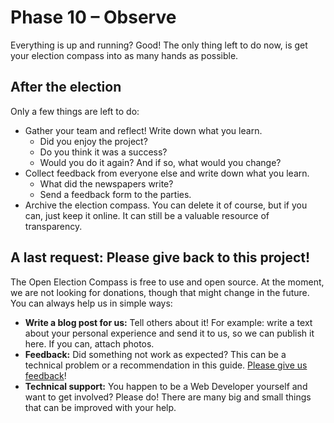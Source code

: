 # Phase 10 – Observe

Everything is up and running? Good! The only thing left to do now, is get your election compass into
as many hands as possible.

## After the election

Only a few things are left to do:

- Gather your team and reflect! Write down what you learn.
  - Did you enjoy the project?
  - Do you think it was a success?
  - Would you do it again? And if so, what would you change?
- Collect feedback from everyone else and write down what you learn.
  - What did the newspapers write?
  - Send a feedback form to the parties.
- Archive the election compass. You can delete it of course, but if you can, just keep it online. It
  can still be a valuable resource of transparency.

## A last request: Please give back to this project!

The Open Election Compass is free to use and open source. At the moment, we are not looking for
donations, though that might change in the future. You can always help us in simple ways:

- **Write a blog post for us:** Tell others about it! For example: write a text about your personal
  experience and send it to us, so we can publish it here. If you can, attach photos.
- **Feedback:** Did something not work as expected? This can be a technical problem or a
  recommendation in this guide. [Please give us feedback](https://forms.gle/dZ6Hwdp2GGX8s4VeA)!
- **Technical support:** You happen to be a Web Developer yourself and want to get involved? Please
  do! There are many big and small things that can be improved with your help.